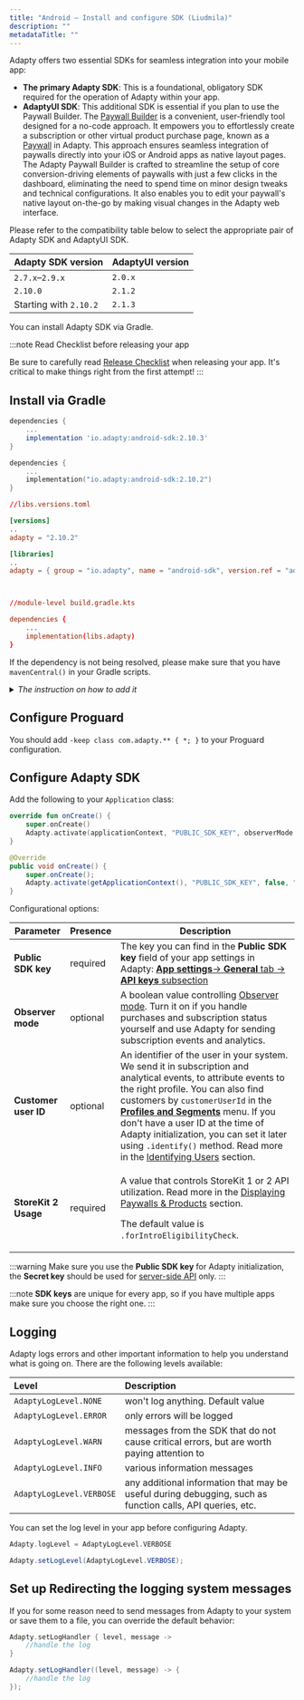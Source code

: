 ```yaml
---
title: "Android – Install and configure SDK (Liudmila)"
description: ""
metadataTitle: ""
---
```


Adapty offers two essential SDKs for seamless integration into your mobile app:

- **The primary Adapty SDK**: This is a foundational, obligatory SDK required for the operation of Adapty within your app.
- **AdaptyUI SDK**: This additional SDK is essential if you plan to use the Paywall Builder. The [Paywall Builder](paywall-builder-getting-started) is a convenient, user-friendly tool designed for a no-code approach. It empowers you to effortlessly create a subscription or other virtual product purchase page, known as a [Paywall](paywalls) in Adapty. This approach ensures seamless integration of paywalls directly into your iOS or Android apps as native layout pages.  
  The Adapty Paywall Builder is crafted to streamline the setup of core conversion-driving elements of paywalls with just a few clicks in the dashboard, eliminating the need to spend time on minor design tweaks and technical configurations. It also enables you to edit your paywall's native layout on-the-go by making visual changes in the Adapty web interface.  

Please refer to the compatibility table below to select the appropriate pair of Adapty SDK and AdaptyUI SDK.

| Adapty SDK version     | AdaptyUI version |
| :--------------------- | :--------------- |
| `2.7.x`–`2.9.x`        | `2.0.x`          |
| `2.10.0`               | `2.1.2`          |
| Starting with `2.10.2` | `2.1.3`          |

You can install Adapty SDK via Gradle.

:::note
Read Checklist before releasing your app

Be sure to carefully read [Release Checklist](release-checklist) when releasing your app. It's critical to make things right from the first attempt!
:::

## Install via Gradle

```groovy module-level build.gradle
dependencies {
    ...
    implementation 'io.adapty:android-sdk:2.10.3'
}
```
```kotlin module-level build.gradle.kts
dependencies {
    ...
    implementation("io.adapty:android-sdk:2.10.2")
}
```
```toml version catalog
//libs.versions.toml

[versions]
..
adapty = "2.10.2"

[libraries]
..
adapty = { group = "io.adapty", name = "android-sdk", version.ref = "adapty" }



//module-level build.gradle.kts

dependencies {
    ...
    implementation(libs.adapty)
}
```

If the dependency is not being resolved, please make sure that you have `mavenCentral()` in your Gradle scripts. 

<details>
   <summary><i>The instruction on how to add it</i></summary>

   If your project doesn't have `dependencyResolutionManagement` in your `settings.gradle`, add the following to your top-level `build.gradle` at the end of repositories:

```groovy top-level build.gradle
allprojects {
    repositories {
        ...
        mavenCentral()
    }
}
```

Otherwise, add the following to your `settings.gradle` in `repositories` of `dependencyResolutionManagement` section: 

```groovy settings.gradle
dependencyResolutionManagement {
    ...
    repositories {
        ...
        mavenCentral()
    }
}
```
</details>

## Configure Proguard

You should add `-keep class com.adapty.** { *; }` to your Proguard configuration.

## Configure Adapty SDK

Add the following to your `Application` class:

```kotlin
override fun onCreate() {
    super.onCreate()
    Adapty.activate(applicationContext, "PUBLIC_SDK_KEY", observerMode = false, customerUserId = "YOUR_USER_ID")
}
```
```java
@Override
public void onCreate() {
    super.onCreate();
    Adapty.activate(getApplicationContext(), "PUBLIC_SDK_KEY", false, "YOUR_USER_ID");
}
```

Configurational options:

| Parameter | Presence | Description |
|---------|--------|-----------|
| **Public SDK key** | required | The key you can find in the **Public SDK key** field of your app settings in Adapty: [**App settings**-> **General** tab -> **API keys** subsection](https://app.adapty.io/settings/general) |
| **Observer mode** | optional | A boolean value controlling [Observer mode](observer-mode). Turn it on if you handle purchases and subscription status yourself and use Adapty for sending subscription events and analytics. |
| **Customer user ID** | optional | An identifier of the user in your system. We send it in subscription and analytical events, to attribute events to the right profile. You can also find customers by `customerUserId` in the [**Profiles and Segments**](https://app.adapty.io/profiles/users) menu. If you don't have a user ID at the time of Adapty initialization, you can set it later using `.identify()` method. Read more in the [Identifying Users](android-identifying-users) section. |
| **StoreKit 2 Usage** | required | <p>A value that controls StoreKit 1 or 2 API utilization. Read more in the [Displaying Paywalls & Products](https://docs.adapty.io/docs/displaying-products#adapty-sdk-version-250-and-higher) section.</p><p>The default value is `.forIntroEligibilityCheck`.</p> |


:::warning
Make sure you use the **Public SDK key** for Adapty initialization, the **Secret key** should be used for [server-side API](getting-started-with-server-side-api) only.
:::

:::note
**SDK keys** are unique for every app, so if you have multiple apps make sure you choose the right one.
:::

## Logging

Adapty logs errors and other important information to help you understand what is going on. There are the following levels available:

| Level                    | Description                                                                                               |
| :----------------------- | :-------------------------------------------------------------------------------------------------------- |
| `AdaptyLogLevel.NONE`    | won't log anything. Default value                                                                         |
| `AdaptyLogLevel.ERROR`   | only errors will be logged                                                                                |
| `AdaptyLogLevel.WARN`    | messages from the SDK that do not cause critical errors, but are worth paying attention to                |
| `AdaptyLogLevel.INFO`    | various information messages                                                                              |
| `AdaptyLogLevel.VERBOSE` | any additional information that may be useful during debugging, such as function calls, API queries, etc. |

You can set the log level in your app before configuring Adapty.

```kotlin
Adapty.logLevel = AdaptyLogLevel.VERBOSE
```
```java
Adapty.setLogLevel(AdaptyLogLevel.VERBOSE);
```

## Set up Redirecting the logging system messages

If you for some reason need to send messages from Adapty to your system or save them to a file, you can override the default behavior:

```kotlin
Adapty.setLogHandler { level, message ->
    //handle the log
}
```
```java
Adapty.setLogHandler((level, message) -> {
    //handle the log
});
```